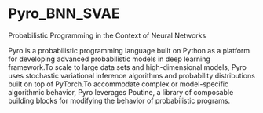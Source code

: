 # Pyro_BNN_SVAE
Probabilistic Programming in the Context of Neural Networks

Pyro is a probabilistic programming language built on Python as a platform for developing advanced probabilistic models in deep learning framework.To scale to large data sets and high-dimensional models, Pyro uses stochastic variational inference algorithms and probability distributions built on top of PyTorch.To accommodate complex or model-specific algorithmic behavior, Pyro leverages Poutine, a library of composable building blocks for modifying the behavior of probabilistic programs. 